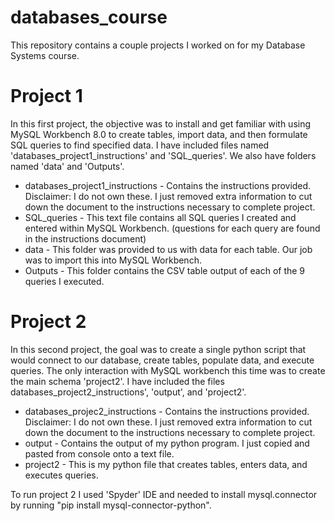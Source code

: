 # databases_course
This repository contains a couple projects I worked on for my Database Systems course.

# Project 1
In this first project, the objective was to install and get familiar with using MySQL Workbench 8.0 to create tables, import data, and then formulate SQL queries to find specified data.  I have included files named 'databases_project1_instructions' and 'SQL_queries'. We also have folders named 'data' and 'Outputs'. 
- databases_project1_instructions - Contains the instructions provided. Disclaimer: I do not own these. I just removed extra information to cut down the document to the instructions necessary to complete project.
- SQL_queries - This text file contains all SQL queries I created and entered within MySQL Workbench. (questions for each query are found in the instructions document)
- data - This folder was provided to us with data for each table. Our job was to import this into MySQL Workbench.
- Outputs - This folder contains the CSV table output of each of the 9 queries I executed. 
# Project 2
In this second project, the goal was to create a single python script that would connect to our database, create tables, populate data, and execute queries. The only interaction with MySQL workbench this time was to create the main schema 'project2'. I have included the files databases_project2_instructions', 'output', and 'project2'. 
- databases_projec2_instructions - Contains the instructions provided. Disclaimer: I do not own these. I just removed extra information to cut down the document to the instructions necessary to complete project.
- output - Contains the output of my python program. I just copied and pasted from console onto a text file.
- project2 - This is my python file that creates tables, enters data, and executes queries.

To run project 2 I used 'Spyder' IDE and needed to install mysql.connector by running "pip install mysql-connector-python". 


